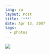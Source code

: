 ```yaml
---
lang: ru
layout: Post
title: '***'
date: Apr 13, 2007
tags:
  - photos
---
```


![](/images/blog/Sapegin-Artem-20D-2007-04-13-294-9401.jpg)
